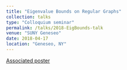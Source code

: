```yaml
---
title: "Eigenvalue Bounds on Regular Graphs"
collection: talks
type: "Colloquium seminar"
permalink: /talks/2018-EigBounds-talk
venue: "SUNY Geneseo"
date: 2018-04-17
location: "Geneseo, NY"
---
```


[Associated poster](http://bethanna.github.io/files/Eigenvalue_Bounds_on_Regular_Graphs__vertical_.pdf)

